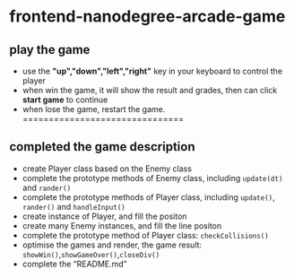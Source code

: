 frontend-nanodegree-arcade-game
===============================

## play the game
* use the **"up","down","left","right"** key in your keyboard to control the player
* when win the game, it will show the result and grades, then can click **start game** to continue
* when lose the game, restart the game.
===============================

## completed the game description
* create Player class based on the Enemy class
* complete the prototype methods of Enemy class, including `update(dt)` and `rander()`
* complete the prototype methods of Player class, including `update()`, `rander()` and `handleInput()`
* create instance of Player, and fill the positon
* create many Enemy instances, and fill the line positon
* complete the prototype method of Player class: `checkCollisions()`
* optimise the games and render, the game result: `showWin()`,`showGameOver()`,`closeDiv()`
* complete the “README.md”
